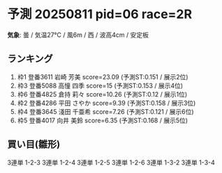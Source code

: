 # 予測 20250811 pid=06 race=2R
**気象**: 曇 / 気温27℃ / 風6m / 西 / 波高4cm / 安定板

## ランキング
1. 枠1 登番3611 岩崎 芳美  score=23.09  (予測ST:0.151 / 展示2位)
2. 枠3 登番5088 高憧 四季  score=15  (予測ST:0.153 / 展示4位)
3. 枠6 登番4825 倉持 莉々  score=10.26  (予測ST:0.12 / 展示1位)
4. 枠2 登番4286 平田 さやか  score=9.39  (予測ST:0.158 / 展示3位)
5. 枠4 登番3645 淺田 千亜希  score=7.26  (予測ST:0.121 / 展示6位)
6. 枠5 登番4017 向井 美鈴  score=6.35  (予測ST:0.168 / 展示5位)

## 買い目(雛形)
3連単 1-2-3
3連単 1-2-4
3連単 1-2-5
3連単 1-2-6
3連単 1-3-2
3連単 1-3-4

